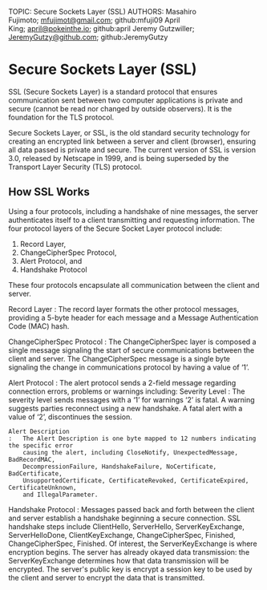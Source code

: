 TOPIC: Secure Sockets Layer (SSL)
AUTHORS: Masahiro Fujimoto; mfujimot@gmail.com; github:mfuji09
         April King; april@pokeinthe.io; github:april
         Jeremy Gutzwiller; JeremyGutzy@github.com; github:JeremyGutzy

# Secure Sockets Layer (SSL)

SSL (Secure Sockets Layer) is a standard protocol that ensures communication sent
between two computer applications is private and secure
(cannot be read nor changed by outside observers). It is the foundation for the TLS protocol.

Secure Sockets Layer, or SSL, is the old standard security technology for creating an
encrypted link between a server and client (browser), ensuring all data passed is private and secure.
The current version of SSL is version 3.0, released by Netscape in 1999, and is being
superseded by the Transport Layer Security (TLS) protocol.

## How SSL Works

Using a four protocols, including a handshake of nine messages, the server authenticates
itself to a client transmitting and requesting information. The four protocol layers of
the Secure Socket Layer protocol include:

1. Record Layer,
1. ChangeCipherSpec Protocol,
1. Alert Protocol, and
1. Handshake Protocol

These four protocols encapsulate all communication between the client and server.

Record Layer
:   The record layer formats the other protocol messages, providing a 5-byte header for each
    message and a Message Authentication Code (MAC) hash.

ChangeCipherSpec Protocol
:   The ChangeCipherSpec layer is composed a single message signaling the start of secure
    communications between the client and server. The ChangeCipherSpec message is a single
    byte signaling the change in communications protocol by having a value of ‘1’.

Alert Protocol
:   The alert protocol sends a 2-field message regarding connection errors, problems or warnings including:
    Severity Level
    :   The severity level sends messages with a ‘1’ for warnings ‘2’ is fatal. A warning
        suggests parties reconnect using a new handshake. A fatal alert with a value of ‘2’,
        discontinues the session.

    Alert Description
    :   The Alert Description is one byte mapped to 12 numbers indicating the specific error
        causing the alert, including CloseNotify, UnexpectedMessage, BadRecordMAC,
        DecompressionFailure, HandshakeFailure, NoCertificate, BadCertificate,
        UnsupportedCertificate, CertificateRevoked, CertificateExpired, CertificateUnknown,
        and IllegalParameter.

Handshake Protocol
:   Messages passed back and forth between the client and server establish a handshake
    beginning a secure connection. SSL handshake steps include ClientHello, ServerHello,
    ServerKeyExchange, ServerHelloDone, ClientKeyExchange, ChangeCipherSpec, Finished,
    ChangeCipherSpec, Finished. Of interest, the ServerKeyExchange is where encryption begins.
    The server has already okayed data transmission: the ServerKeyExchange determines how that data
    transmission will be encrypted. The server's public key is encrypt a session key to be used by
    the client and server to encrypt the data that is transmitted.
